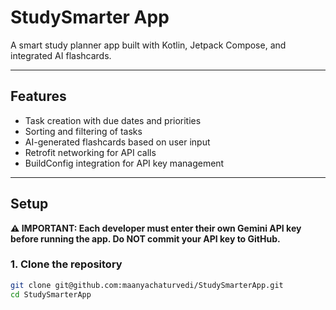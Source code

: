 # StudySmarter App

A smart study planner app built with Kotlin, Jetpack Compose, and integrated AI flashcards.

---

## Features

- Task creation with due dates and priorities
- Sorting and filtering of tasks
- AI-generated flashcards based on user input
- Retrofit networking for API calls
- BuildConfig integration for API key management

---

## Setup

**⚠️ IMPORTANT: Each developer must enter their own Gemini API key before running the app. Do NOT commit your API key to GitHub.**

### 1. Clone the repository

```bash
git clone git@github.com:maanyachaturvedi/StudySmarterApp.git
cd StudySmarterApp

